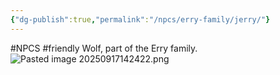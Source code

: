 ```yaml
---
{"dg-publish":true,"permalink":"/npcs/erry-family/jerry/"}
---
```


#NPCS #friendly
Wolf, part of the Erry family.
![Pasted image 20250917142422.png](/img/user/npcs/images/Pasted%20image%2020250917142422.png)